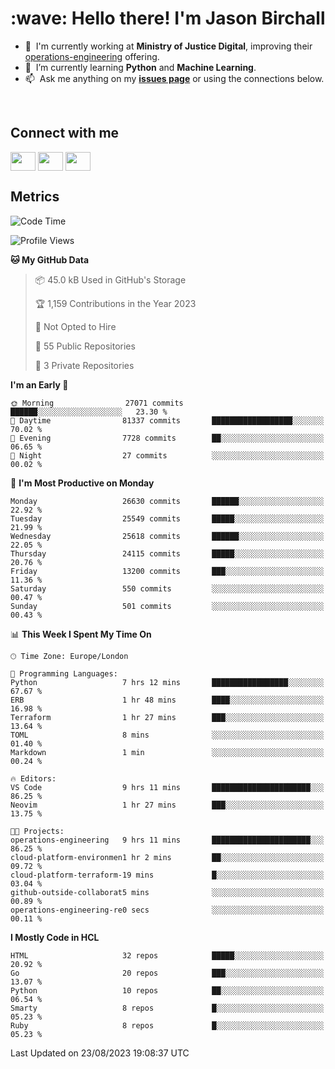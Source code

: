 <h1 align="left" id="jason-title">:wave: Hello there! I'm Jason Birchall</h1>

- :office: &nbsp;I'm currently working at **Ministry of Justice Digital**, improving their [operations-engineering](https://github.com/ministryofjustice/operations-engineering) offering.
- :seedling: &nbsp;I’m currently learning **Python** and **Machine Learning**.
- :mailbox: &nbsp;Ask me anything on my **[issues page]** or using the connections below.


<br>

<h2>Connect with me</h2>
<p>
<a href="https://twitter.com/jsonBirchall" target="blank"><img align="center" src="https://cdn.jsdelivr.net/npm/simple-icons@3.0.1/icons/twitter.svg" alt="" height="30" width="40" /></a>
<a href="https://keybase.io/json0" target="blank"><img align="center" src="https://cdn.jsdelivr.net/npm/simple-icons@3.0.1/icons/keybase.svg" alt="" height="30" width="40" /></a>
<a href="https://www.reddit.com/user/kakorate" target="blank"><img align="center" src="https://cdn.jsdelivr.net/npm/simple-icons@3.0.1/icons/reddit.svg" alt="" height="30" width="40" /></a>
</p>

<h2>Metrics</h2>

<!--START_SECTION:waka-->
![Code Time](http://img.shields.io/badge/Code%20Time-1%2C181%20hrs%2059%20mins-blue)

![Profile Views](http://img.shields.io/badge/Profile%20Views-0-blue)

**🐱 My GitHub Data** 

> 📦 45.0 kB Used in GitHub's Storage 
 > 
> 🏆 1,159 Contributions in the Year 2023
 > 
> 🚫 Not Opted to Hire
 > 
> 📜 55 Public Repositories 
 > 
> 🔑 3 Private Repositories 
 > 
**I'm an Early 🐤** 

```text
🌞 Morning                27071 commits       ██████░░░░░░░░░░░░░░░░░░░   23.30 % 
🌆 Daytime                81337 commits       ██████████████████░░░░░░░   70.02 % 
🌃 Evening                7728 commits        ██░░░░░░░░░░░░░░░░░░░░░░░   06.65 % 
🌙 Night                  27 commits          ░░░░░░░░░░░░░░░░░░░░░░░░░   00.02 % 
```
📅 **I'm Most Productive on Monday** 

```text
Monday                   26630 commits       ██████░░░░░░░░░░░░░░░░░░░   22.92 % 
Tuesday                  25549 commits       █████░░░░░░░░░░░░░░░░░░░░   21.99 % 
Wednesday                25618 commits       ██████░░░░░░░░░░░░░░░░░░░   22.05 % 
Thursday                 24115 commits       █████░░░░░░░░░░░░░░░░░░░░   20.76 % 
Friday                   13200 commits       ███░░░░░░░░░░░░░░░░░░░░░░   11.36 % 
Saturday                 550 commits         ░░░░░░░░░░░░░░░░░░░░░░░░░   00.47 % 
Sunday                   501 commits         ░░░░░░░░░░░░░░░░░░░░░░░░░   00.43 % 
```


📊 **This Week I Spent My Time On** 

```text
🕑︎ Time Zone: Europe/London

💬 Programming Languages: 
Python                   7 hrs 12 mins       █████████████████░░░░░░░░   67.67 % 
ERB                      1 hr 48 mins        ████░░░░░░░░░░░░░░░░░░░░░   16.98 % 
Terraform                1 hr 27 mins        ███░░░░░░░░░░░░░░░░░░░░░░   13.64 % 
TOML                     8 mins              ░░░░░░░░░░░░░░░░░░░░░░░░░   01.40 % 
Markdown                 1 min               ░░░░░░░░░░░░░░░░░░░░░░░░░   00.24 % 

🔥 Editors: 
VS Code                  9 hrs 11 mins       ██████████████████████░░░   86.25 % 
Neovim                   1 hr 27 mins        ███░░░░░░░░░░░░░░░░░░░░░░   13.75 % 

🐱‍💻 Projects: 
operations-engineering   9 hrs 11 mins       ██████████████████████░░░   86.25 % 
cloud-platform-environmen1 hr 2 mins         ██░░░░░░░░░░░░░░░░░░░░░░░   09.72 % 
cloud-platform-terraform-19 mins             █░░░░░░░░░░░░░░░░░░░░░░░░   03.04 % 
github-outside-collaborat5 mins              ░░░░░░░░░░░░░░░░░░░░░░░░░   00.89 % 
operations-engineering-re0 secs              ░░░░░░░░░░░░░░░░░░░░░░░░░   00.11 % 
```

**I Mostly Code in HCL** 

```text
HTML                     32 repos            █████░░░░░░░░░░░░░░░░░░░░   20.92 % 
Go                       20 repos            ███░░░░░░░░░░░░░░░░░░░░░░   13.07 % 
Python                   10 repos            ██░░░░░░░░░░░░░░░░░░░░░░░   06.54 % 
Smarty                   8 repos             █░░░░░░░░░░░░░░░░░░░░░░░░   05.23 % 
Ruby                     8 repos             █░░░░░░░░░░░░░░░░░░░░░░░░   05.23 % 
```




 Last Updated on 23/08/2023 19:08:37 UTC
<!--END_SECTION:waka-->

<!-- links -->

[issues page]: https://github.com/jasonBirchall/jasonBirchall/issues "jasonBirchall/issues"
